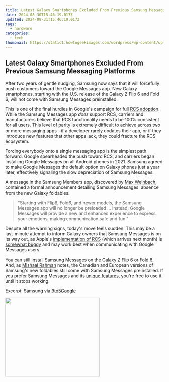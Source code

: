 ```yaml
---
title: Latest Galaxy Smartphones Excluded From Previous Samsung Messaging Platforms
date: 2024-08-30T15:46:19.017Z
updated: 2024-08-31T15:46:19.017Z
tags:
  - hardware
categories:
  - tech
thumbnail: https://static1.howtogeekimages.com/wordpress/wp-content/uploads/2024/04/a-person-holding-a-samsung-phone-showing-some-options-from-samsung-messages-app-on-the-screen.jpg
---
```


## Latest Galaxy Smartphones Excluded From Previous Samsung Messaging Platforms

After two years of gentle nudging, Samsung now says that it will forcefully push customers toward the Google Messages app. New Galaxy smartphones, starting with the U.S. release of the Galaxy Z Flip 6 and Fold 6, will not come with Samsung Messages preinstalled.

 This is one of the final hurdles in Google's campaign for full [RCS adoption](https://screen-activity-recording.techidaily.com/updated-2024-approved-ideal-chat-and-meetup-tools-for-large-groups/). While the Samsung Messages app _does_ support RCS, carriers and manufacturers believe that RCS functionality needs to be 100% consistent for all users. This level of parity is extremely difficult to achieve across two or more messaging apps—if a developer rarely updates their app, or if they introduce new features that other apps lack, they could fracture the RCS ecosystem.

 Forcing everybody onto a single messaging app is the simplest path forward. Google spearheaded the push toward RCS, and carriers began installing Google Messages on all Android phones in 2021\. Samsung agreed to make Google Messages the default option on Galaxy phones just a year later, effectively signaling the slow depreciation of Samsung Messages.

 A message in the Samsung Members app, discovered by [Max Weinbach](https://x.com/MaxWinebach/status/1814793653371507040?), contained a formal announcement detailing Samsung Messages' absence from the new Galaxy foldables:

> "Starting with Flip6, Fold6, and newer models, the Samsung Messages app will no longer be preloaded … Instead, Google Messages will provide a new and enhanced experience to express your emotions, making communication safe and fun."

 Despite all the warning signs, today's move feels sudden. This may be a last-minute attempt to inform Galaxy owners that Samsung Messages is on its way out, as Apple's [implementation of RCS](https://android-unlock.techidaily.com/mastering-lock-screen-settings-how-to-enable-and-disable-on-lava-blaze-curve-5g-by-drfone-android/) (which arrives next month) is [somewhat buggy](https://forums.macrumors.com/threads/rcs-bugs.2430385/) and may work best when communicating with Google Messages users.

 You can still install Samsung Messages on the Galaxy Z Flip 6 or Fold 6\. And, as [Mishaal Rahman](https://x.com/MishaalRahman/status/1814813718565560554) notes, the Canadian and European versions of Samsung's new foldables still come with Samsung Messages preinstalled. If you prefer Samsung Messages and its [unique features](https://iphone-unlock.techidaily.com/disabling-apple-iphone-6s-plus-parental-restrictions-withwithout-password-drfone-by-drfone-ios/), you're free to use it until it stops working.

 Excerpt: Samsung via [9to5Google](https://9to5google.com/2024/07/20/samsung-google-messages-no-longer-pre-installing/)

<ins class="adsbygoogle"
     style="display:block"
     data-ad-format="autorelaxed"
     data-ad-client="ca-pub-7571918770474297"
     data-ad-slot="1223367746"></ins>



<ins class="adsbygoogle"
     style="display:block"
     data-ad-client="ca-pub-7571918770474297"
     data-ad-slot="8358498916"
     data-ad-format="auto"
     data-full-width-responsive="true"></ins>



<!-- affiliate ads begin -->
<a href="https://printrendy.pxf.io/c/5597632/1453719/17020" target="_top" id="1453719"><img src="//a.impactradius-go.com/display-ad/17020-1453719" border="0" alt="" width="300" height="250"/></a><img height="0" width="0" src="https://imp.pxf.io/i/5597632/1453719/17020" style="position:absolute;visibility:hidden;" border="0" />
<!-- affiliate ads end -->